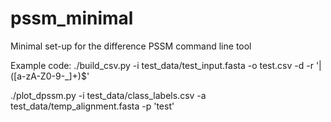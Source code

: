 # pssm_minimal
Minimal set-up for the difference PSSM command line tool

Example code:
./build_csv.py -i test_data/test_input.fasta -o test.csv -d -r '\|([a-zA-Z0-9\-_]+)$'

./plot_dpssm.py -i test_data/class_labels.csv -a test_data/temp_alignment.fasta -p 'test'
